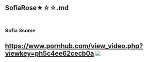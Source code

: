 ## SofiaRose★☆☆.md
### 

![]()
---
### Sofia 3some
https://www.pornhub.com/view_video.php?viewkey=ph5c4ee62cecb0a
![](https://ci.phncdn.com/videos/201901/28/204325761/original/(m=ecuKGgaaaa)(mh=udufRUjWKRZ1vJ3r)6.jpg)
---
